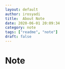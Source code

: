 ```yaml
---
layout: default
author: irosyadi
title:  About Note
date: 2020-06-01 20:09:34
category: note
tags: ["readme", "note"]
draft: false
---
```


# Note